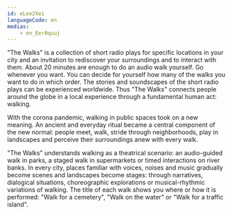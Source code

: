 ```yaml
---
id: eLee2Xei
languageCode: en
medias: 
	- en_Eer0quuj
---
```


"The Walks" is a collection of short radio plays for specific locations in your city and an invitation to rediscover your surroundings and to interact with them. About 20 minutes are enough to do an audio walk yourself. Go whenever you want. You can decide for yourself how many of the walks you want to do in which order. The stories and soundscapes of the short radio plays can be experienced worldwide. Thus "The Walks" connects people around the globe in a local experience through a fundamental human act: walking.

With the corona pandemic, walking in public spaces took on a new meaning. An ancient and everyday ritual became a central component of the new normal: people meet, walk, stride through neighborhoods, play in landscapes and perceive their surroundings anew with every walk.

"The Walks" understands walking as a theatrical scenario: an audio-guided walk in parks, a staged walk in supermarkets or timed interactions on river banks. In every city, places familiar with voices, noises and music gradually become scenes and landscapes become stages: through narratives, dialogical situations, choreographic explorations or musical-rhythmic variations of walking. The title of each walk shows you where or how it is performed: "Walk for a cemetery", "Walk on the water" or "Walk for a traffic island".
